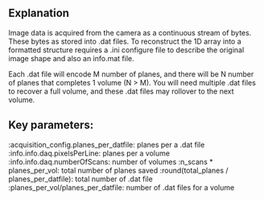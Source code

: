 Explanation
----------
Image data is acquired from the camera as a continuous stream of bytes. These bytes as stored into .dat files. To 
reconstruct the 1D array into a formatted structure requires a .ini configure file to describe the original image shape
and also an info.mat file.

Each .dat file will encode M number of planes, and there will be N number of planes that completes 1 volume (N > M). You
will need multiple .dat files to recover a full volume, and these .dat files may rollover to the next volume.

Key parameters:
----------
:acquisition_config.planes_per_datfile:         planes per a .dat file
:info.info.daq.pixelsPerLine:                   planes per a volume
:info.info.daq.numberOfScans:                   number of volumes
:n_scans * planes_per_vol:                      total number of planes saved
:round(total_planes / planes_per_datfile):      total number of .dat file
:planes_per_vol/planes_per_datfile:             number of .dat files for a volume
